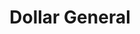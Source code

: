 ---
title: "Dollar General"
url: /chillicothe/dollar-general-north-bridge-street/
shop: variety store
---